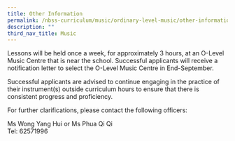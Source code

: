 ```yaml
---
title: Other Information
permalink: /nbss-curriculum/music/ordinary-level-music/other-information/
description: ""
third_nav_title: Music
---
```

<p>Lessons will be held once a week, for approximately 3 hours, at an O-Level Music Centre that is near the school. Successful applicants will receive a notification letter to select the O-Level Music Centre in End-September.</p>
<p>Successful applicants are advised to continue engaging in the practice of their instrument(s) outside curriculum hours to ensure that there is consistent progress and proficiency.</p>
<p>For further clarifications, please contact the following officers:</p>
<p>Ms Wong Yang Hui or Ms Phua Qi Qi<br />Tel: 62571996</p>